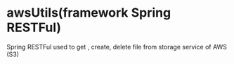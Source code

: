 # awsUtils(framework Spring RESTFul)
Spring RESTFul used to get , create, delete file from storage service of AWS (S3)
